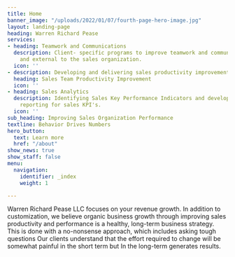 ```yaml
---
title: Home
banner_image: "/uploads/2022/01/07/fourth-page-hero-image.jpg"
layout: landing-page
heading: Warren Richard Pease
services:
- heading: Teamwork and Communications
  description: Client- specific programs to improve teamwork and communications internal
    and external to the sales organization.
  icon: ''
- description: Developing and delivering sales productivity improvement programs.
  heading: Sales Team Productivity Improvement
  icon: ''
- heading: Sales Analytics
  description: Identifying Sales Key Performance Indicators and developing Analytics
    reporting for sales KPI's.
  icon: ''
sub_heading: Improving Sales Organization Performance
textline: Behavior Drives Numbers
hero_button:
  text: Learn more
  href: "/about"
show_news: true
show_staff: false
menu:
  navigation:
    identifier: _index
    weight: 1

---
```

Warren Richard Pease LLC focuses on your revenue growth. In addition to customization, we believe organic business growth through improving sales productivity and performance is a healthy, long-term business strategy. This is done with a no-nonsense approach, which includes asking tough questions Our clients understand that the effort required to change will be somewhat painful in the short term but In the long-term generates results.
